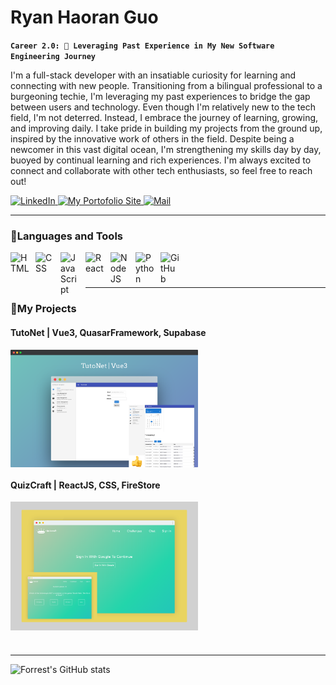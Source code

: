 #  Ryan Haoran Guo 


**`Career 2.0: 🌈 Leveraging Past Experience in My New Software Engineering Journey`**

 I'm a full-stack developer with an insatiable curiosity for learning and connecting with new people. Transitioning from a bilingual professional to a burgeoning techie, I'm leveraging my past experiences to bridge the gap between users and technology. Even though I'm relatively new to the tech field, I'm not deterred. Instead, I embrace the journey of learning, growing, and improving daily. I take pride in building my projects from the ground up, inspired by the innovative work of others in the field. Despite being a newcomer in this vast digital ocean, I'm strengthening my skills day by day, buoyed by continual learning and rich experiences. I'm always excited to connect and collaborate with other tech enthusiasts, so feel free to reach out!

<p align="left">
    <a href="https://www.linkedin.com/in/ryanhaoranguo/">
        <img alt="LinkedIn" title="Connect with me on LinkedIn" src="https://img.shields.io/badge/LinkedIn-0077B5?style=for-the-badge&logo=linkedin&logoColor=white">
    </a>
    <a href="#">
        <img title="My Portofolio Site" src="https://img.shields.io/badge/website-000000?style=for-the-badge&logo=About.me&logoColor=white">
    </a>
    <a href="mailto:gryan@outlook.com.au">
        <img alt="Mail" title="Send me an Email" src="https://img.shields.io/badge/Gmail-D14836?style=for-the-badge&logo=gmail&logoColor=white"> 
    </a>
</p>

---
### 💸Languages and Tools

<img align="left" alt="HTML" width="30px" style="padding-right:10px;" src="https://cdn.jsdelivr.net/gh/devicons/devicon/icons/html5/html5-plain.svg" />
<img align="left" alt="CSS" width="30px" style="padding-right:10px;" src="https://cdn.jsdelivr.net/gh/devicons/devicon/icons/css3/css3-plain.svg" />
<img align="left" alt="JavaScript" width="30px" style="padding-right:10px;" src="https://cdn.jsdelivr.net/gh/devicons/devicon/icons/javascript/javascript-plain.svg" />
<img align="left" alt="React" width="30px" style="padding-right:10px;" src="https://cdn.jsdelivr.net/gh/devicons/devicon/icons/react/react-original.svg" />
<img align="left" alt="NodeJS" width="30px" style="padding-right:10px;" src="https://cdn.jsdelivr.net/gh/devicons/devicon/icons/nodejs/nodejs-original.svg" />
<img align="left" alt="Python" width="30px" style="padding-right:10px;" src="https://cdn.jsdelivr.net/gh/devicons/devicon/icons/python/python-plain.svg" />
<img align="left" alt="GitHub" width="30px" style="padding-right:10px;" src="https://cdn.jsdelivr.net/gh/devicons/devicon/icons/github/github-original.svg" />
<br />

# 

---
### 🥑My Projects 

#### TutoNet | Vue3, QuasarFramework, Supabase
<a href="https://dulcet-stroopwafel-07ade2.netlify.app">
<img align="center" alt="GitHub" width="300px" style="padding-right:10px;"
src="https://github.com/Haoran-ryan/ryan_potfolio_v2/blob/main/public/TutoNet.png" >
</a>
<br/>

#### QuizCraft | ReactJS, CSS, FireStore
<a href="https://quizcraft-c8706.web.app/">
<img align="center" alt="GitHub" width="300px" style="padding-right:10px;"
src="https://github.com/Haoran-ryan/ryan_potfolio_v2/blob/main/public/QuizCraft.png" >
</a>

#
---

![Forrest's GitHub stats](https://github-readme-stats.vercel.app/api?username=Haoran-ryan&show_icons=true&theme=gruvbox)
